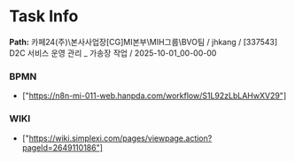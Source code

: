 # Task Info

**Path:** 카페24(주)\본사사업장\[CG]MI본부\MIH그룹\BVO팀 / jhkang / [337543] D2C 서비스 운영 관리 _ 가송장 작업 / 2025-10-01_00-00-00

### BPMN
- ["https://n8n-mi-011-web.hanpda.com/workflow/S1L92zLbLAHwXV29"]

### WIKI
- ["https://wiki.simplexi.com/pages/viewpage.action?pageId=2649110186"]

